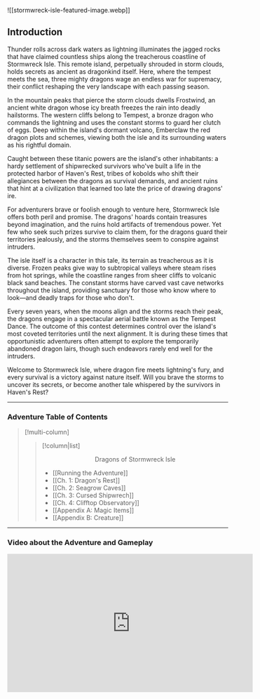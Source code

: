 ![[stormwreck-isle-featured-image.webp]]
## Introduction 

Thunder rolls across dark waters as lightning illuminates the jagged rocks that have claimed countless ships along the treacherous coastline of Stormwreck Isle. This remote island, perpetually shrouded in storm clouds, holds secrets as ancient as dragonkind itself. Here, where the tempest meets the sea, three mighty dragons wage an endless war for supremacy, their conflict reshaping the very landscape with each passing season.

In the mountain peaks that pierce the storm clouds dwells Frostwind, an ancient white dragon whose icy breath freezes the rain into deadly hailstorms. The western cliffs belong to Tempest, a bronze dragon who commands the lightning and uses the constant storms to guard her clutch of eggs. Deep within the island's dormant volcano, Emberclaw the red dragon plots and schemes, viewing both the isle and its surrounding waters as his rightful domain.

Caught between these titanic powers are the island's other inhabitants: a hardy settlement of shipwrecked survivors who've built a life in the protected harbor of Haven's Rest, tribes of kobolds who shift their allegiances between the dragons as survival demands, and ancient ruins that hint at a civilization that learned too late the price of drawing dragons' ire.

For adventurers brave or foolish enough to venture here, Stormwreck Isle offers both peril and promise. The dragons' hoards contain treasures beyond imagination, and the ruins hold artifacts of tremendous power. Yet few who seek such prizes survive to claim them, for the dragons guard their territories jealously, and the storms themselves seem to conspire against intruders.

The isle itself is a character in this tale, its terrain as treacherous as it is diverse. Frozen peaks give way to subtropical valleys where steam rises from hot springs, while the coastline ranges from sheer cliffs to volcanic black sand beaches. The constant storms have carved vast cave networks throughout the island, providing sanctuary for those who know where to look—and deadly traps for those who don't.

Every seven years, when the moons align and the storms reach their peak, the dragons engage in a spectacular aerial battle known as the Tempest Dance. The outcome of this contest determines control over the island's most coveted territories until the next alignment. It is during these times that opportunistic adventurers often attempt to explore the temporarily abandoned dragon lairs, though such endeavors rarely end well for the intruders.

Welcome to Stormwreck Isle, where dragon fire meets lightning's fury, and every survival is a victory against nature itself. Will you brave the storms to uncover its secrets, or become another tale whispered by the survivors in Haven's Rest?

---
### Adventure Table of Contents
> [!multi-column] 
 >> [!column|list] <center>Dragons of Stormwreck Isle </center>
>> - [[Running the Adventure]]
>> - [[Ch. 1: Dragon's Rest]]
>> - [[Ch. 2: Seagrow Caves]]
>> - [[Ch. 3: Cursed Shipwrech]]
>> - [[Ch. 4: Clifftop Observatory]]
>> - [[Appendix A: Magic Items]]
>> - [[Appendix B: Creature]]
---
### Video about the Adventure and Gameplay 
<iframe width="560" height="315" src="https://www.youtube.com/embed/c09e3cnSwLQ?si=qwLYePpnH7KgmDDo" title="YouTube video player" frameborder="0" allow="accelerometer; autoplay; clipboard-write; encrypted-media; gyroscope; picture-in-picture; web-share" referrerpolicy="strict-origin-when-cross-origin" allowfullscreen></iframe>


